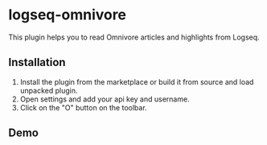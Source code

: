 # logseq-omnivore

This plugin helps you to read Omnivore articles and highlights from Logseq.

## Installation

1. Install the plugin from the marketplace or build it from source and load unpacked plugin.
2. Open settings and add your api key and username.
3. Click on the "O" button on the toolbar.

## Demo
